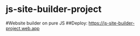 # js-site-builder-project
#Website builder on pure JS
##Deploy: https://js-site-builder-project.web.app

